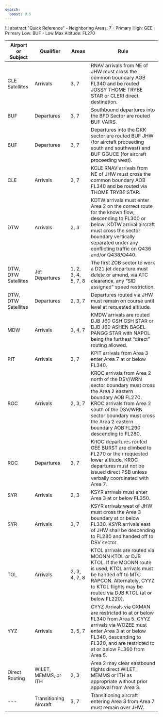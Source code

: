 ```yaml
---
search:
  boost: 0.5
---
```


!!! abstract "Quick Reference"
     - Neighboring Areas: 7
     - Primary High: GEE
     - Primary Low: BUF
     - Low Max Altitude: FL270

Airport or Subject | Qualifier | Areas | Rule  
------------------ | ---------- | ------ | ----  
CLE Satellites | Arrivals | 3, 7 | RNAV arrivals from NE of JHW must cross the common boundary AOB FL340 and be routed JOSSY THOME TRYBE STAR or CLERI direct destination.  
BUF | Departures | 3, 7 | Southbound departures into the BFD Sector are routed BUF VAIRS.  
BUF | Departures | 3, 7 | Departures into the DKK sector are routed BUF JHW (for aircraft proceeding south and southwest) and BUF GGUCE (for aircraft proceeding west).  
CLE | Arrivals | 3, 7 | KCLE RNAV arrivals from NE of JHW must cross the common boundary AOB FL340 and be routed via THOME TRYBE STAR.  
DTW | Arrivals | 2, 3 | KDTW arrivals must enter Area 2 on the correct route for the known flow, descending to FL300 or below. KDTW arrival aircraft must cross the sector boundary vertically separated under any conflicting traffic on Q436 and/or Q438/Q440.  
DTW, DTW Satellites | Jet Departures | 1, 2, 3, 4, 5, 7, 8 | The first ZOB sector to work a D21 jet departure must delete or amend, via ATC clearance, any “SID assigned” speed restriction.  
DTW, DTW Satellites | Departures | 2, 3, 7 | Departures routed via JHW must remain on course until level at requested altitude.  
MDW | Arrivals | 3, 4, 7 | KMDW arrivals are routed DJB J60 GSH GSH STAR or DJB J60 ASHEN BAGEL PANGG STAR with NAPOL being the furthest “direct” routing allowed.  
PIT | Arrivals | 3, 7 | KPIT arrivals from Area 3 enter Area 7 at or below FL340.  
ROC | Arrivals | 2, 3, 7 | KROC arrivals from Area 2 north of the DSV/WRN sector boundary must cross the Area 2 eastern boundary AOB FL270. KROC arrivals from Area 2 south of the DSV/WRN sector boundary must cross the Area 2 eastern boundary AOB FL290 descending to FL280.  
ROC | Departures | 3, 7 | KROC departures routed GEE BURST are climbed to FL270 or their requested lower altitude. KROC departures must not be issued direct PSB unless verbally coordinated with Area 7.  
SYR | Arrivals | 2, 3 | KSYR arrivals must enter Area 3 at or below FL350.  
SYR | Arrivals | 3, 7 | KSYR arrivals west of JHW must cross the Area 3 boundary at or below FL330. KSYR arrivals east of JHW shall be descending to FL280 and handed off to DSV sector.  
TOL | Arrivals | 2, 3, 4, 7, 8 | KTOL arrivals are routed via MOONN KTOL or DJB KTOL. If the MOONN route is used, KTOL arrivals must be handed off to MTC RAPCON. Alternately, CYYZ to KTOL flights may be routed via DJB KTOL (at or below FL220).  
YYZ | Arrivals | 3, 5, 7 | CYYZ Arrivals via OXMAN are restricted to at or below FL340 from Area 5. CYYZ arrivals via WOZEE must enter Area 3 at or below FL340, descending to FL320, and are restricted to at or below FL360 from Area 5.  
Direct Routing | WILET, MEMMS, or ITH | 2, 3 | Area 2 may clear eastbound flights direct WILET, MEMMS or ITH as appropriate without prior approval from Area 3.  
--- | Transitioning Aircraft | 3, 7 | Transitioning aircraft entering Area 3 from Area 7 must remain over JHW.  
